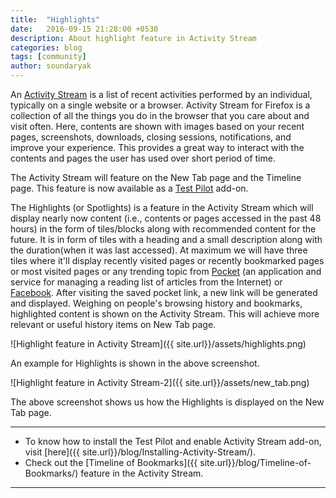 ```yaml
---
title:  "Highlights"
date:   2016-09-15 21:28:00 +0530
description: About highlight feature in Activity Stream
categories: blog
tags: [community]
author: soundaryak
---
```


An [Activity Stream](http://bit.ly/FxAcSt) is a list of recent activities performed by an individual, typically on a single website or a browser. Activity Stream for Firefox is a collection of all the things you do in the browser that you care about and visit often. Here, contents are shown with images based on your  recent pages, screenshots, downloads, closing sessions, notifications, and improve your experience. This provides a great way to interact with the contents and pages the user has used over short period of time.

The Activity Stream will feature on the New Tab page and the Timeline page. This feature is now available as a [Test Pilot](http://bit.ly/TNFxTp) add-on.

The Highlights (or Spotlights) is a feature in the Activity Stream which will display nearly now content (i.e., contents or pages accessed in the past 48 hours) in the form of tiles/blocks along with recommended content for the future. It is in form of tiles with a heading and a small description along with the duration(when it was last accessed). At maximum we will have three tiles where it'll display recently visited pages or recently bookmarked pages or most visited pages or any trending topic from [Pocket](https://getpocket.com/) (an application and service for managing a reading list of articles from the Internet) or [Facebook](https://www.facebook.com). After visiting the saved pocket link, a new link will be generated and displayed. Weighing on people's browsing history and bookmarks, highlighted content is shown on the Activity Stream. This will achieve more relevant or useful history items on New Tab page.

![Highlight feature in Activity Stream]({{ site.url}}/assets/highlights.png)

An example for Highlights is shown in the above screenshot.




![Highlight feature in Activity Stream-2]({{ site.url}}/assets/new_tab.png)

The above screenshot shows us how the Highlights is displayed on the New Tab page.

---

 - To know how to install the Test Pilot and enable Activity Stream add-on, visit [here]({{ site.url}}/blog/Installing-Activity-Stream/).
 - Check out the [Timeline of Bookmarks]({{ site.url}}/blog/Timeline-of-Bookmarks/) feature in the Activity Stream.
 
---




